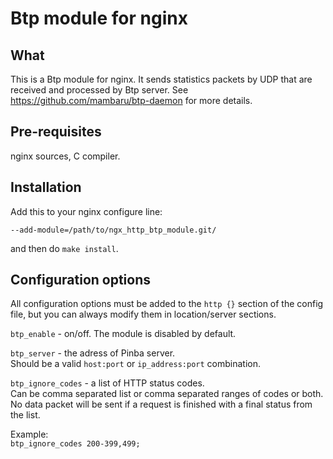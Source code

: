 Btp module for nginx
======================

What
----
This is a Btp module for nginx. It sends statistics packets by UDP that are received and processed by Btp server.
See <https://github.com/mambaru/btp-daemon> for more details.

Pre-requisites
--------------
nginx sources, C compiler.

Installation
------------
Add this to your nginx configure line:  

`--add-module=/path/to/ngx_http_btp_module.git/`  

and then do `make install`.

Configuration options
---------------------
All configuration options must be added to the `http {}` section of the config file,
but you can always modify them in location/server sections.

`btp_enable` - on/off.
The module is disabled by default.

`btp_server` - the adress of Pinba server.  
Should be a valid `host:port` or `ip_address:port` combination.

`btp_ignore_codes` - a list of HTTP status codes.  
Can be comma separated list or comma separated ranges of codes or both.  
No data packet will be sent if a request is finished with a final status from the list.

Example:  
`btp_ignore_codes 200-399,499;`
